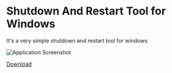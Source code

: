 # Shutdown And Restart Tool for Windows

It's a very simple shutdown and restart tool for windows


![Application Screenshot](https://raw.githubusercontent.com/arman-arif/shutdown-restart-tool/master/Screenshot.png)

[Download](https://github.com/arman-arif/shutdown-restart-tool/releases/download/v1.0/ShutdownRestartTool.exe)
